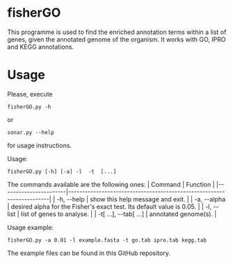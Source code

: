 # fisherGO

This programme is used to find the enriched annotation terms within a list of genes, given the annotated genome of the organism. It works with GO, IPRO and KEGG annotations.

# Usage

Please, execute
``` 
fisherGO.py -h
```
or
```
sonar.py --help
```
for usage instructions.

Usage:
```
fisherGO.py [-h] [-a] -l  -t  [...]
```

The commands available are the following ones:
|        Command        |                                Function                               |
|-----------------------|-----------------------------------------------------------------------|
| -h, --help            | show this help message and exit.                                      |
| -a, --alpha           | desired alpha for the Fisher's exact test. Its default value is 0.05. |
| -l, --list            | list of genes to analyse.                                             |
| -t[ ...], --tab[ ...] | annotated genome(s).                                                  |

Usage example:
```
fisherGO.py -a 0.01 -l example.fasta -t go.tab ipro.tab kegg.tab
```
The example files can be found in this GitHub repository.

